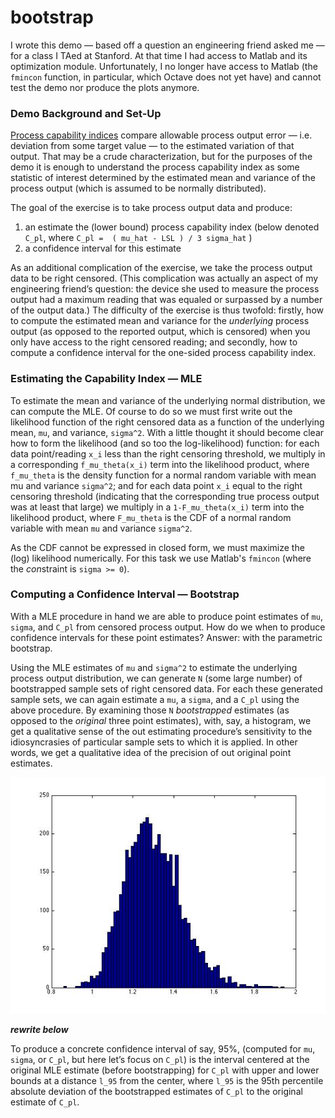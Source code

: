 # bootstrap

  I wrote this demo — based off a question an engineering friend asked me — for a class I TAed at Stanford. At that time I had access to Matlab and its optimization module. Unfortunately, I no longer have access to Matlab (the `fmincon` function, in particular, which Octave does not yet have) and cannot test the demo nor produce the plots anymore.

### Demo Background and Set-Up

  [Process capability indices](http://en.wikipedia.org/wiki/Process_capability_index) compare allowable process output error — i.e. deviation from some target value — to the estimated variation of that output. That may be a crude characterization, but for the purposes of the demo it is enough to understand the process capability index as some statistic of interest determined by the estimated mean and variance of the process output (which is assumed to be normally distributed).

  The goal of the exercise is to take process output data and produce:

1. an estimate the (lower bound) process capability index (below denoted `C_pl`, where `C_pl =  ( mu_hat - LSL ) / 3 sigma_hat` ) 
2. a confidence interval for this estimate

As an additional complication of the exercise, we take the process output data to be right censored. (This complication was actually an aspect of my engineering friend’s question: the device she used to measure the process output had a maximum reading that was equaled or surpassed by a number of the output data.) The difficulty of the exercise is thus twofold: firstly, how to compute the estimated mean and variance for the *underlying* process output (as opposed to the reported output, which is censored) when you only have access to the right censored reading; and secondly, how to compute a confidence interval for the one-sided process capability index.

### Estimating the Capability Index — MLE
  
  To estimate the mean and variance of the underlying normal distribution, we can compute the MLE. Of course to do so we must first write out the likelihood function of the right censored data as a function of the underlying mean, `mu`, and variance, `sigma^2`. With a little thought it should become clear how to form the likelihood (and so too the log-likelihood) function: for each data point/reading `x_i` less than the right censoring threshold, we multiply in a corresponding `f_mu_theta(x_i)` term into the likelihood product, where `f_mu_theta` is the density function for a normal random variable with mean mu and variance `sigma^2`; and for each data point `x_i` equal to the right censoring threshold (indicating that the corresponding true process output was at least that large) we multiply in a `1-F_mu_theta(x_i)` term into the likelihood product, where `F_mu_theta` is the CDF of a normal random variable with mean `mu` and variance `sigma^2`.

  As the CDF cannot be expressed in closed form, we must maximize the (log) likelihood numerically. For this task we use Matlab's `fmincon` (where the *con*straint is `sigma >= 0`).

### Computing a Confidence Interval — Bootstrap

  With a MLE procedure in hand we are able to produce point estimates of `mu`, `sigma`, and `C_pl` from censored process output. How do we when to produce confidence intervals for these point estimates? Answer: with the parametric bootstrap. 

Using the MLE estimates of `mu` and `sigma^2` to estimate the underlying process output distribution, we can generate `N` (some large number) of bootstrapped sample sets of right censored data. For each these generated sample sets, we can again estimate a `mu`, a `sigma`, and a `C_pl` using the above procedure. By examining those `N` *bootstrapped* estimates (as opposed to the *original* three point estimates), with, say, a histogram, we get a qualitative sense of the out estimating procedure’s sensitivity to the idiosyncrasies of particular sample sets to which it is applied. In other words, we get a qualitative idea of the precision of out original point estimates.

![atl text](https://github.com/rileym/bootstrap/blob/master/bootstrappedCPlestimates.jpg)

***rewrite below***

To produce a concrete confidence interval of say, 95%, (computed for `mu`, `sigma`, or `C_pl`, but here let’s focus on `C_pl`) is the interval centered at the original MLE estimate (before bootstrapping) for `C_pl` with upper and lower bounds at a distance `l_95` from the center, where `l_95` is the 95th percentile absolute deviation of the bootstrapped estimates of `C_pl` to the original estimate of `C_pl`.

